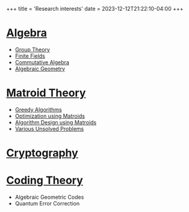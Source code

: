 +++
title = 'Research interests'
date = 2023-12-12T21:22:10-04:00
+++

# [Algebra](https://mathworld.wolfram.com/Algebra.html)
- [Group Theory](https://mathworld.wolfram.com/Group.html)
- [Finite Fields](https://mathworld.wolfram.com/FiniteField.html)
- [Commutative Algebra](https://en.wikipedia.org/wiki/Commutative_algebra#:~:text=Commutative%20algebra%20is%20essentially%20the,important%20class%20of%20commutative%20rings.)
- [Algebraic Geometry](https://mathworld.wolfram.com/AlgebraicGeometry.html)

# [Matroid Theory](https://en.wikipedia.org/wiki/Matroid)
- [Greedy Algorithms](https://en.wikipedia.org/wiki/Greedy_algorithm)
- [Optimization using Matroids](https://www.cambridge.org/core/books/abs/combinatorial-geometries/matroids-in-combinatorial-optimization/1E9473238A9F5CF83BC9B6CF4D98D946)
- [Algorithm Design using Matroids](https://en.wikipedia.org/wiki/Algorithm#Design)
- [Various Unsolved Problems](http://www.openproblemgarden.org/category/matroid_theory)

# [Cryptography](https://en.wikipedia.org/wiki/Cryptography#Modern_cryptography)

# [Coding Theory](https://en.wikipedia.org/wiki/Coding_theory)
- Algebraic Geometric Codes
- Quantum Error Correction
